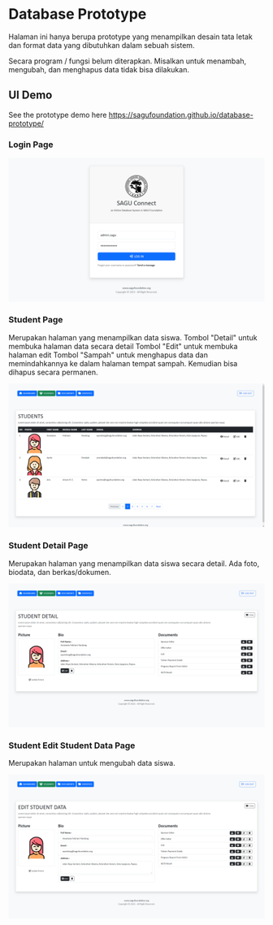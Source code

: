 # Database Prototype

Halaman ini hanya berupa prototype yang menampilkan desain tata letak dan format data yang dibutuhkan dalam sebuah sistem.

Secara program / fungsi belum diterapkan. Misalkan untuk menambah, mengubah, dan menghapus data tidak bisa dilakukan.

## UI Demo

See the prototype demo here
https://sagufoundation.github.io/database-prototype/

### Login Page

<img src="__screenshots/01-login-page.png">

### Student Page

Merupakan halaman yang menampilkan data siswa.
Tombol "Detail" untuk membuka halaman data secara detail
Tombol "Edit" untuk membuka halaman edit
Tombol "Sampah" untuk menghapus data dan memindahkannya ke dalam halaman tempat sampah. Kemudian bisa dihapus secara permanen.

<img src="__screenshots/02.png">

### Student Detail Page

Merupakan halaman yang menampilkan data siswa secara detail.
Ada foto, biodata, dan berkas/dokumen.

<img src="__screenshots/03.png">

### Student Edit Student Data Page

Merupakan halaman untuk mengubah data siswa.

<img src="__screenshots/04.png">
